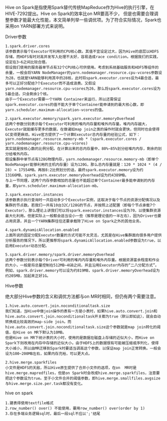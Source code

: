 Hive on Spark是指使用Spark替代传统MapReduce作为Hive的执行引擎，在HIVE-7292提出。Hive on Spark的效率比on MR要高不少，
但是也需要合理调整参数才能最大化性能，本文简单列举一些调优项。为了符合实际情况，Spark也采用on YARN部署方式来说明。

Driver参数

    1.spark.driver.cores
    该参数表示每个Executor可利用的CPU核心数。其值不宜设定过大，因为Hive的底层以HDFS存储，而HDFS有时对高并发写入处理不太好，容易造成race condition。根据我们的实践，设定在3~6之间比较合理。
    假设我们使用的服务器单节点有32个CPU核心可供使用。考虑到系统基础服务和HDFS等组件的余量，一般会将YARN NodeManager的yarn.nodemanager.resource.cpu-vcores参数设为28，也就是YARN能够利用其中的28核，此时将spark.executor.cores设为4最合适，最多可以正好分配给7个Executor而不造成浪费。又假设yarn.nodemanager.resource.cpu-vcores为26，那么将spark.executor.cores设为5最合适，只会剩余1个核。
    由于一个Executor需要一个YARN Container来运行，所以还需保证spark.executor.cores的值不能大于单个Container能申请到的最大核心数，即yarn.scheduler.maximum-allocation-vcores的值。

    2.spark.executor.memory/spark.yarn.executor.memoryOverhead
    这两个参数分别表示每个Executor可利用的堆内内存量和堆外内存量。堆内内存越大，Executor就能缓存更多的数据，在做诸如map join之类的操作时就会更快，但同时也会使得GC变得更麻烦。Hive官方提供了一个计算Executor总内存量的经验公式，如下：
    yarn.nodemanager.resource.memory-mb * (spark.executor.cores / yarn.nodemanager.resource.cpu-vcores)
    其实就是按核心数的比例分配。在计算出来的总内存量中，80%~85%划分给堆内内存，剩余的划分给堆外内存。
    假设集群中单节点有128G物理内存，yarn.nodemanager.resource.memory-mb（即单个NodeManager能够利用的主机内存量）设为120G，那么总内存量就是：120 * 1024 * (4 / 28) ≈ 17554MB。再按8:2比例划分的话，最终spark.executor.memory设为约13166MB，spark.yarn.executor.memoryOverhead设为约4389MB。
    与上一节同理，这两个内存参数相加的总量也不能超过单个Container最多能申请到的内存量，即yarn.scheduler.maximum-allocation-mb。

    3.spark.executor.instances
    该参数表示执行查询时一共启动多少个Executor实例，这取决于每个节点的资源分配情况以及集群的节点数。若我们一共有10台32C/128G的节点，并按照上述配置（即每个节点承载7个Executor），那么理论上讲我们可以将spark.executor.instances设为70，以使集群资源最大化利用。但是实际上一般都会适当设小一些（推荐是理论值的一半左右），因为Driver也要占用资源，并且一个YARN集群往往还要承载除了Hive on Spark之外的其他业务。

    4.spark.dynamicAllocation.enabled
    上面所说的固定分配Executor数量的方式可能不太灵活，尤其是在Hive集群面向很多用户提供分析服务的情况下。所以更推荐将spark.dynamicAllocation.enabled参数设为true，以启用Executor动态分配。

    5.spark.driver.memory/spark.driver.memoryOverhead
    这两个参数分别表示每个Driver可利用的堆内内存量和堆外内存量。根据资源富余程度和作业的大小，一般是将总量控制在512MB~4GB之间，并且沿用Executor内存的“二八分配方式”。例如，spark.driver.memory可以设为约819MB，spark.driver.memoryOverhead设为约205MB，加起来正好1G。

Hive参数

绝大部分Hive参数的含义和调优方法都与on MR时相同，但仍有两个需要注意。

    1.hive.auto.convert.join.noconditionaltask.size
    我们知道，当Hive中做join操作的表有一方是小表时，如果hive.auto.convert.join和hive.auto.convert.join.noconditionaltask开关都为true（默认即如此），就会自动转换成比较高效的map-side join。而hive.auto.convert.join.noconditionaltask.size这个参数就是map join转化的阈值，在Hive on MR下默认为10MB。
    但是Hive on MR下统计表的大小时，使用的是数据在磁盘上存储的近似大小，而Hive on Spark下则改用在内存中存储的近似大小。由于HDFS上的数据很有可能被压缩或序列化，使得大小减小，所以由MR迁移到Spark时要适当调高这个参数，以保证map join正常转换。一般会设为100~200MB左右，如果内存充裕，可以更大点。

    2.hive.merge.sparkfiles
    小文件是HDFS的天敌，所以Hive原生提供了合并小文件的选项，在on  MR时是hive.merge.mapredfiles，但是on Spark时会改成hive.merge.sparkfiles，注意要把这个参数设为true。至于小文件合并的阈值参数，即hive.merge.smallfiles.avgsize与hive.merge.size.per.task都没有变化。

hive on spark 
    
    1.建表得使用textfile格式
    2.row_number() over() 不能使用，要用row_number() over(order by 1)
    3.存在多端业务逻辑sql时，最后一段sql不应以';'结尾

